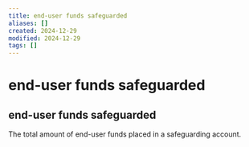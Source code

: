 ```yaml
---
title: end-user funds safeguarded
aliases: []
created: 2024-12-29
modified: 2024-12-29
tags: []
---
```

# end-user funds safeguarded
## end-user funds safeguarded

The total amount of end-user funds placed in a safeguarding account.
